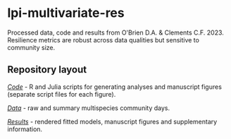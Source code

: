 # lpi-multivariate-res

Processed data, code and results from O'Brien D.A. & Clements C.F. 2023. Resilience metrics are robust across data qualities but sensitive to community size.

## Repository layout
[*Code*](Code) - R and Julia scripts for generating analyses and manuscript figures (separate script files for each figure).

[*Data*](Data) - raw and summary multispecies community days.

[*Results*](Results) - rendered fitted models, manuscript figures and supplementary information.
